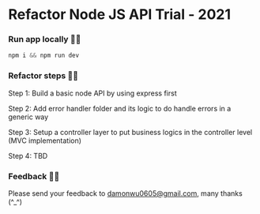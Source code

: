 # Refactor Node JS API Trial - 2021

### Run app locally 🚀🚀

```js
npm i && npm run dev
```

### Refactor steps 🎏🎏

Step 1: Build a basic node API by using express first

Step 2: Add error handler folder and its logic to do handle errors in a generic way

Step 3: Setup a controller layer to put business logics in the controller level (MVC implementation)

Step 4: TBD


### Feedback 📝📝

Please send your feedback to <a mailto="damonwu0605@gmail.com">damonwu0605@gmail.com</a>, many thanks (^_^)
